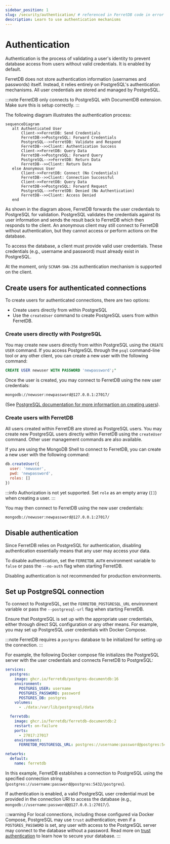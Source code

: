 ```yaml
---
sidebar_position: 1
slug: /security/authentication/ # referenced in FerretDB code in error messages
description: Learn to use authentication mechanisms
---
```


# Authentication

Authentication is the process of validating a user's identity to prevent database access from users without valid credentials.
It is enabled by default.

FerretDB does not store authentication information (usernames and passwords) itself.
Instead, it relies entirely on PostgreSQL's authentication mechanisms.
All user credentials are stored and managed by PostgreSQL.

:::note
FerretDB only connects to PostgreSQL with DocumentDB extension.
Make sure this is setup correctly.
:::

The following diagram illustrates the authentication process:

```mermaid
sequenceDiagram
   alt Authenticated User
       Client->>FerretDB: Send Credentials
       FerretDB->>PostgreSQL: Forward Credentials
       PostgreSQL-->>FerretDB: Validate and Respond
       FerretDB-->>Client: Authentication Success
       Client->>FerretDB: Query Data
       FerretDB->>PostgreSQL: Forward Query
       PostgreSQL-->>FerretDB: Return Data
       FerretDB-->>Client: Return Data
   else Anonymous User
       Client->>FerretDB: Connect (No Credentials)
       FerretDB-->>Client: Connection Successful
       Client->>FerretDB: Query Data
       FerretDB->>PostgreSQL: Forward Request
       PostgreSQL-->>FerretDB: Denied (No Authentication)
       FerretDB-->>Client: Access Denied
   end
```

As shown in the diagram above, FerretDB forwards the user credentials to PostgreSQL for validation.
PostgreSQL validates the credentials against its user information and sends the result back to FerretDB which then responds to the client.
An anonymous client may still connect to FerretDB without authentication, but they cannot access or perform actions on the database.

To access the database, a client must provide valid user credentials.
These credentials (e.g., username and password) must already exist in PostgreSQL.

At the moment, only `SCRAM-SHA-256` authentication mechanism is supported on the client.

## Create users for authenticated connections

To create users for authenticated connections, there are two options:

- Create users directly from within PostgreSQL
- Use the `createUser` command to create PostgreSQL users from within FerretDB.

### Create users directly with PostgreSQL

You may create new users directly from within PostgreSQL using the `CREATE USER` command.
If you access PostgreSQL through the `psql` command-line tool or any other client, you can create a new user with the following command:

```sql
CREATE USER newuser WITH PASSWORD 'newpassword';"
```

Once the user is created, you may connect to FerretDB using the new user credentials:

```sh
mongodb://newuser:newpassword@127.0.0.1:27017/
```

(See [PostgreSQL documentation for more informartion on creating users](https://www.postgresql.org/docs/current/sql-createuser.html)).

### Create users with FerretDB

All users created within FerretDB are stored as PostgreSQL users.
You may create new PostgreSQL users directly within FerretDB using the `createUser` command.
Other user management commands are also available.

If you are using the MongoDB Shell to connect to FerretDB, you can create a new user with the following command:

```js
db.createUser({
  user: 'newuser',
  pwd: 'newpassword',
  roles: []
})
```

:::info
Authorization is not yet supported.
Set `role` as an empty array (`[]`) when creating a user.
:::

You may then connect to FerretDB using the new user credentials:

```sh
mongodb://newuser:newpassword@127.0.0.1:27017/
```

## Disable authentication

Since FerretDB relies on PostgreSQL for authentication, disabling authentication essentially means that any user may access your data.

To disable authentication, set the `FERRETDB_AUTH` environment variable to `false` or pass the `--no-auth` flag when starting FerretDB.

Disabling authentication is not recommended for production environments.

## Set up PostgreSQL connection

To connect to PostgreSQL, set the `FERRETDB_POSTGRESQL_URL` environment variable or pass the `--postgresql-url` flag when starting FerretDB.

Ensure that PostgreSQL is set up with the appropriate user credentials, either through direct SQL configuration or any other means.
For example, you may set up PostgreSQL user credentials with Docker Compose.

:::note
FerretDB requires a `postgres` database to be initialized for setting up the connection.
:::

For example, the following Docker compose file initializes the PostgreSQL server with the user credentials and connects FerretDB to PostgreSQL:

```yaml
services:
  postgres:
    image: ghcr.io/ferretdb/postgres-documentdb:16
    environment:
      POSTGRES_USER: username
      POSTGRES_PASSWORD: password
      POSTGRES_DB: postgres
    volumes:
      - ./data:/var/lib/postgresql/data

  ferretdb:
    image: ghcr.io/ferretdb/ferretdb-documentdb:2
    restart: on-failure
    ports:
      - 27017:27017
    environment:
      FERRETDB_POSTGRESQL_URL: postgres://username:password@postgres:5432/postgres

networks:
  default:
    name: ferretdb
```

In this example, FerretDB establishes a connection to PostgreSQL using the specified connection string (`postgres://username:password@postgres:5432/postgres`).

If authentication is enabled, a valid PostgreSQL user credential must be provided in the connection URI to access the database (e.g., `mongodb://username:password@@127.0.0.1:27017/`).

:::warning
For local connections, including those configured via Docker Compose, PostgreSQL may use `trust` authentication; even if a `POSTGRES_PASSWORD` is set, any user with access to the PostgreSQL server may connect to the database without a password.
Read more on [trust authentication](https://www.postgresql.org/docs/current/auth-trust.html) to learn how to secure your database.
:::
